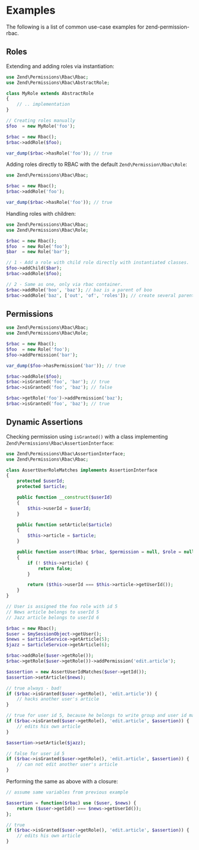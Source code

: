 # Examples

The following is a list of common use-case examples for zend-permission-rbac.

## Roles

Extending and adding roles via instantiation:

```php
use Zend\Permissions\Rbac\Rbac;
use Zend\Permissions\Rbac\AbstractRole;

class MyRole extends AbstractRole
{
    // .. implementation
}

// Creating roles manually
$foo  = new MyRole('foo');

$rbac = new Rbac();
$rbac->addRole($foo);

var_dump($rbac->hasRole('foo')); // true
```

Adding roles directly to RBAC with the default `Zend\Permission\Rbac\Role`:

```php
use Zend\Permissions\Rbac\Rbac;

$rbac = new Rbac();
$rbac->addRole('foo');

var_dump($rbac->hasRole('foo')); // true
```

Handling roles with children:

```php
use Zend\Permissions\Rbac\Rbac;
use Zend\Permissions\Rbac\Role;

$rbac = new Rbac();
$foo  = new Role('foo');
$bar  = new Role('bar');

// 1 - Add a role with child role directly with instantiated classes.
$foo->addChild($bar);
$rbac->addRole($foo);

// 2 - Same as one, only via rbac container.
$rbac->addRole('boo', 'baz'); // baz is a parent of boo
$rbac->addRole('baz', ['out', 'of', 'roles']); // create several parents of baz
```

## Permissions

```php
use Zend\Permissions\Rbac\Rbac;
use Zend\Permissions\Rbac\Role;

$rbac = new Rbac();
$foo  = new Role('foo');
$foo->addPermission('bar');

var_dump($foo->hasPermission('bar')); // true

$rbac->addRole($foo);
$rbac->isGranted('foo', 'bar'); // true
$rbac->isGranted('foo', 'baz'); // false

$rbac->getRole('foo')->addPermission('baz');
$rbac->isGranted('foo', 'baz'); // true
```

## Dynamic Assertions

Checking permission using `isGranted()` with a class implementing
`Zend\Permissions\Rbac\AssertionInterface`:

```php
use Zend\Permissions\Rbac\AssertionInterface;
use Zend\Permissions\Rbac\Rbac;

class AssertUserRoleMatches implements AssertionInterface
{
    protected $userId;
    protected $article;

    public function __construct($userId)
    {
        $this->userId = $userId;
    }

    public function setArticle($article)
    {
        $this->article = $article;
    }

    public function assert(Rbac $rbac, $permission = null, $role = null)
    {
        if (! $this->article) {
            return false;
        }

        return ($this->userId === $this->article->getUserId());
    }
}

// User is assigned the foo role with id 5
// News article belongs to userId 5
// Jazz article belongs to userId 6

$rbac = new Rbac();
$user = $mySessionObject->getUser();
$news = $articleService->getArticle(5);
$jazz = $articleService->getArticle(6);

$rbac->addRole($user->getRole());
$rbac->getRole($user->getRole())->addPermission('edit.article');

$assertion = new AssertUserIdMatches($user->getId());
$assertion->setArticle($news);

// true always - bad!
if ($rbac->isGranted($user->getRole(), 'edit.article')) {
    // hacks another user's article
}

// true for user id 5, because he belongs to write group and user id matches
if ($rbac->isGranted($user->getRole(), 'edit.article', $assertion)) {
    // edits his own article
}

$assertion->setArticle($jazz);

// false for user id 5
if ($rbac->isGranted($user->getRole(), 'edit.article', $assertion)) {
    // can not edit another user's article
}
```

Performing the same as above with a closure:

```php
// assume same variables from previous example

$assertion = function($rbac) use ($user, $news) {
    return ($user->getId() === $news->getUserId());
};

// true
if ($rbac->isGranted($user->getRole(), 'edit.article', $assertion)) {
    // edits his own article
}
```
